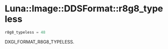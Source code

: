 # Luna::Image::DDSFormat::r8g8_typeless

```c++
r8g8_typeless = 48
```

DXGI_FORMAT_R8G8_TYPELESS. 

